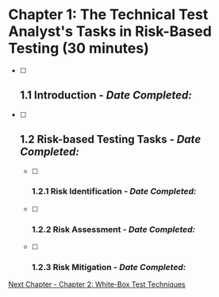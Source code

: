# Chapter 1: The Technical Test Analyst's Tasks in Risk-Based Testing (30 minutes)

- [ ] ## 1.1 Introduction - _Date Completed:_
- [ ] ## 1.2 Risk-based Testing Tasks - _Date Completed:_
  - [ ] ### 1.2.1 Risk Identification - _Date Completed:_
  - [ ] ### 1.2.2 Risk Assessment - _Date Completed:_
  - [ ] ### 1.2.3 Risk Mitigation - _Date Completed:_

[Next Chapter - Chapter 2: White-Box Test Techniques](2-white-box-test-techniques.md)
